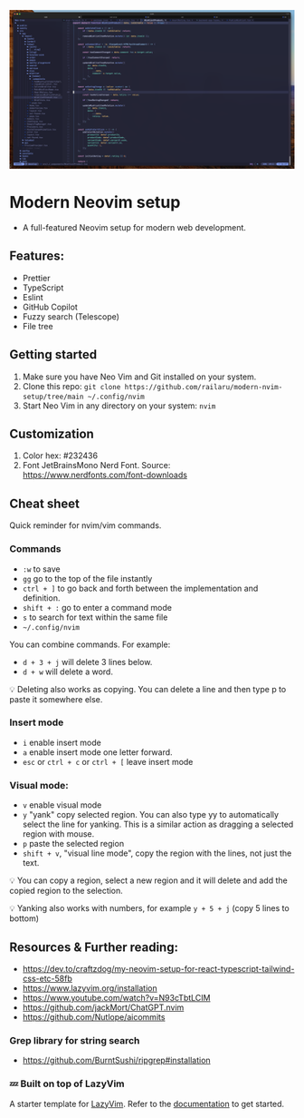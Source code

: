 ![Preview](https://raw.githubusercontent.com/railaru/modern-nvim-setup/main/img/preview.png)



# Modern Neovim setup
- A full-featured Neovim setup for modern web development.

## Features:
- Prettier
- TypeScript
- Eslint
- GitHub Copilot
- Fuzzy search (Telescope)
- File tree

## Getting started

1. Make sure you have Neo Vim and Git installed on your system.
2. Clone this repo: `git clone https://github.com/railaru/modern-nvim-setup/tree/main ~/.config/nvim`
3. Start Neo Vim in any directory on your system: `nvim`

## Customization
1. Color hex: #232436
2. Font JetBrainsMono Nerd Font. Source: https://www.nerdfonts.com/font-downloads

## Cheat sheet

Quick reminder for nvim/vim commands.

### Commands

- `:w` to save
- `gg` go to the top of the file instantly
- `ctrl + ]` to go back and forth between the implementation and definition.
- `shift + :`  go to enter a command mode
- `s` to search for text within the same file
- `~/.config/nvim`

You can combine commands. For example:
- `d + 3 + j` will delete 3 lines below.
- `d + w` will delete a word.

💡 Deleting also works as copying. You can delete a line and then type p to paste it somewhere else.

### Insert mode
- `i` enable insert mode
- `a` enable insert mode one letter forward.
- `esc` or `ctrl + c` or `ctrl + [` leave insert mode

### Visual mode:
- `v` enable visual mode
- `y` "yank" copy selected region. You can also type yy to automatically select the line for yanking. This is a similar action as dragging a selected region with mouse.
- `p` paste the selected region
- `shift + v`, "visual line mode", copy the region with the lines, not just the text.

💡 You can copy a region, select a new region and it will delete and add the copied region to the selection.

💡 Yanking also works with numbers, for example `y + 5 + j` (copy 5 lines to bottom)


## Resources & Further reading:
- https://dev.to/craftzdog/my-neovim-setup-for-react-typescript-tailwind-css-etc-58fb
- https://www.lazyvim.org/installation
- https://www.youtube.com/watch?v=N93cTbtLCIM
- https://github.com/jackMort/ChatGPT.nvim
- https://github.com/Nutlope/aicommits

### Grep library for string search
- https://github.com/BurntSushi/ripgrep#installation

### 💤 Built on top of LazyVim

A starter template for [LazyVim](https://github.com/LazyVim/LazyVim).
Refer to the [documentation](https://lazyvim.github.io/installation) to get started.

